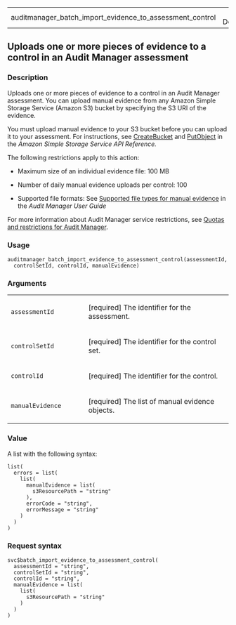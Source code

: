 <table style="width: 100%;">
<tbody>
<tr class="odd">
<td>auditmanager_batch_import_evidence_to_assessment_control</td>
<td style="text-align: right;">R Documentation</td>
</tr>
</tbody>
</table>

## Uploads one or more pieces of evidence to a control in an Audit Manager assessment

### Description

Uploads one or more pieces of evidence to a control in an Audit Manager
assessment. You can upload manual evidence from any Amazon Simple
Storage Service (Amazon S3) bucket by specifying the S3 URI of the
evidence.

You must upload manual evidence to your S3 bucket before you can upload
it to your assessment. For instructions, see
[CreateBucket](https://docs.aws.amazon.com/AmazonS3/latest/API/API_CreateBucket.html)
and
[PutObject](https://docs.aws.amazon.com/AmazonS3/latest/API/API_PutObject.html)
in the *Amazon Simple Storage Service API Reference.*

The following restrictions apply to this action:

-   Maximum size of an individual evidence file: 100 MB

-   Number of daily manual evidence uploads per control: 100

-   Supported file formats: See [Supported file types for manual
    evidence](https://docs.aws.amazon.com/audit-manager/latest/userguide/upload-evidence.html#supported-manual-evidence-files)
    in the *Audit Manager User Guide*

For more information about Audit Manager service restrictions, see
[Quotas and restrictions for Audit
Manager](https://docs.aws.amazon.com/audit-manager/latest/userguide/service-quotas.html).

### Usage

    auditmanager_batch_import_evidence_to_assessment_control(assessmentId,
      controlSetId, controlId, manualEvidence)

### Arguments

<table>
<colgroup>
<col style="width: 35%" />
<col style="width: 65%" />
</colgroup>
<tbody>
<tr class="odd">
<td><code
id="auditmanager_batch_import_evidence_to_assessment_control_:_assessmentId">assessmentId</code></td>
<td><p>[required] The identifier for the assessment.</p></td>
</tr>
<tr class="even">
<td><code
id="auditmanager_batch_import_evidence_to_assessment_control_:_controlSetId">controlSetId</code></td>
<td><p>[required] The identifier for the control set.</p></td>
</tr>
<tr class="odd">
<td><code
id="auditmanager_batch_import_evidence_to_assessment_control_:_controlId">controlId</code></td>
<td><p>[required] The identifier for the control.</p></td>
</tr>
<tr class="even">
<td><code
id="auditmanager_batch_import_evidence_to_assessment_control_:_manualEvidence">manualEvidence</code></td>
<td><p>[required] The list of manual evidence objects.</p></td>
</tr>
</tbody>
</table>

### Value

A list with the following syntax:

    list(
      errors = list(
        list(
          manualEvidence = list(
            s3ResourcePath = "string"
          ),
          errorCode = "string",
          errorMessage = "string"
        )
      )
    )

### Request syntax

    svc$batch_import_evidence_to_assessment_control(
      assessmentId = "string",
      controlSetId = "string",
      controlId = "string",
      manualEvidence = list(
        list(
          s3ResourcePath = "string"
        )
      )
    )
